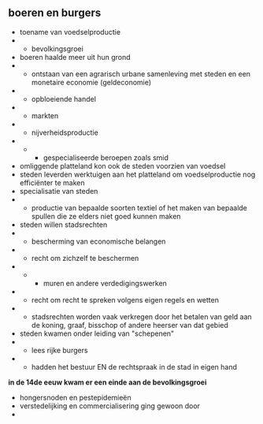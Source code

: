 ## boeren en burgers
- toename van voedselproductie
- - bevolkingsgroei
- boeren haalde meer uit hun grond
- - ontstaan van een agrarisch urbane samenleving met steden en een monetaire economie (geldeconomie)
- - opbloeiende handel
- - markten
- - nijverheidsproductie
- - - gespecialiseerde beroepen zoals smid
- omliggende platteland kon ook de steden voorzien van voedsel
- steden leverden werktuigen aan het platteland om voedselproductie nog efficiënter te maken 
- specialisatie van steden
- - productie van bepaalde soorten textiel of het maken van bepaalde spullen die ze elders niet goed kunnen maken
- steden willen stadsrechten
- - bescherming van economische belangen
- - recht om zichzelf te beschermen
- - - muren en andere verdedigingswerken
- - recht om recht te spreken volgens eigen regels en wetten
- - stadsrechten worden vaak verkregen door het betalen van geld aan de koning, graaf, bisschop of andere heerser van dat gebied
- steden kwamen onder leiding van "schepenen"
- - lees rijke burgers
- - hadden het bestuur EN de rechtspraak in de stad in eigen hand

**in de 14de eeuw kwam er een einde aan de bevolkingsgroei**
-   hongersnoden en pestepidemieën
- verstedelijking en commercialisering ging gewoon door
- 
<!--stackedit_data:
eyJoaXN0b3J5IjpbNzE0MTA2ODk0XX0=
-->